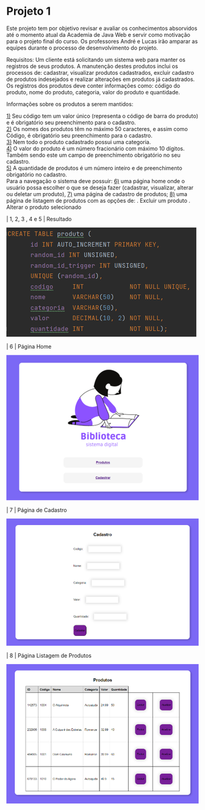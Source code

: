 # Projeto 1
Este projeto tem por objetivo revisar e avaliar os conhecimentos absorvidos até o momento atual da Academia de Java Web e servir como
motivação para o projeto final do curso. Os professores André e Lucas irão amparar as equipes durante o processo de desenvolvimento do projeto.

Requisitos:
Um cliente está solicitando um sistema web para manter os registros de seus produtos. A manutenção destes produtos inclui os processos de: cadastrar, visualizar produtos cadastrados, excluir cadastro de produtos indesejados e realizar alterações em produtos já cadastrados. Os registros dos produtos deve conter informações como: código do produto, nome do produto, categoria, valor do produto e quantidade.

Informações sobre os produtos a serem mantidos:

[1)](#resultado) Seu código tem um valor único (representa o código de barra do produto) e é obrigatório seu preenchimento para o cadastro.<br>
[2)](#resultado) Os nomes dos produtos têm no máximo 50 caracteres, e assim como Código, é obrigatório seu preenchimento para o cadastro.<br>
[3)](#resultado) Nem todo o produto cadastrado possui uma categoria.<br>
[4)](#resultado) O valor do produto é um número fracionário com máximo 10 dígitos. Também sendo este um campo de preenchimento obrigatório no seu cadastro.<br>
[5)](#resultado) A quantidade de produtos é um número inteiro e de preenchimento obrigatório no cadastro.<br>
Para a navegação o sistema deve possuir:
[6)](#ex_6) uma página home onde o usuário possa escolher o que se deseja fazer (cadastrar, visualizar, alterar ou deletar um produto),
[7)](#ex_7) uma página de cadastro de produtos;
[8)](#ex_8) uma página de listagem de produtos com as opções de:
. Excluir um produto
. Alterar o produto selecionado



<p id="resultado">
| 1, 2, 3 , 4 e 5 | Resultado </p>

![img 1](https://github.com/LarissaLT/ProjetosAcademiaAtos/blob/main/Projeto1_Servlet/img/img_1.png)

<p id="ex_6">
| 6 | Página Home

![img 2](https://github.com/LarissaLT/ProjetosAcademiaAtos/blob/main/Projeto1_Servlet/img/img_2.png)

<p id="ex_6">
| 7 | Página de Cadastro</p>

![img 3](https://github.com/LarissaLT/ProjetosAcademiaAtos/blob/main/Projeto1_Servlet/img/img_3.png)

<p id="ex_6">
| 8 | Página Listagem de Produtos</p>

![img 4](https://github.com/LarissaLT/ProjetosAcademiaAtos/blob/main/Projeto1_Servlet/img/img_4.png)
